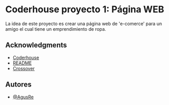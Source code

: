 # Coderhouse proyecto 1: Página WEB

La idea de este proyecto es crear una página web de 'e-comerce' para un amigo el cual tiene un emprendimiento de ropa.

## Acknowledgments

 - [Coderhouse](https://www.coderhouse.com/ar/)
 - [README](https://readme.so/es)
 - [Crossover](https://www.instagram.com/crossover.sf/)


## Autores

- [@AgusRe](https://github.com/AgusRe)

